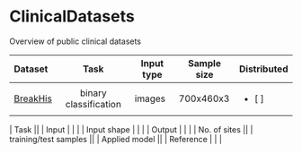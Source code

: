 # ClinicalDatasets
Overview of public clinical datasets

| Dataset              | Task | Input type |Sample size | Distributed|
| :---------------- | :------: | -- | ---- |--|
| [BreakHis](datasets/BreakHis.md)|binary classification|images|700x460x3|<ul><li>[ ]</li></ul>|

| Task ||
| Input        |  |  |
| Input shape       |   |  |
| Output   |   |  |
| No. of sites ||
| training/test samples ||
| Applied model ||
| Reference |     |  |